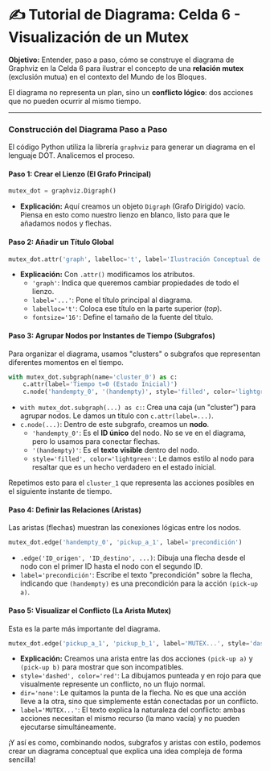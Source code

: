 # ✍️ Tutorial de Diagrama: Celda 6 - Visualización de un Mutex

**Objetivo:** Entender, paso a paso, cómo se construye el diagrama de Graphviz en la Celda 6 para ilustrar el concepto de una **relación mutex** (exclusión mutua) en el contexto del Mundo de los Bloques.

El diagrama no representa un plan, sino un **conflicto lógico**: dos acciones que no pueden ocurrir al mismo tiempo.

--- 

### Construcción del Diagrama Paso a Paso

El código Python utiliza la librería `graphviz` para generar un diagrama en el lenguaje DOT. Analicemos el proceso.

#### Paso 1: Crear el Lienzo (El Grafo Principal)

```python
mutex_dot = graphviz.Digraph()
```
*   **Explicación:** Aquí creamos un objeto `Digraph` (Grafo Dirigido) vacío. Piensa en esto como nuestro lienzo en blanco, listo para que le añadamos nodos y flechas.

#### Paso 2: Añadir un Título Global

```python
mutex_dot.attr('graph', labelloc='t', label='Ilustración Conceptual de un Mutex en SAT', fontsize='16')
```
*   **Explicación:** Con `.attr()` modificamos los atributos. 
    *   `'graph'`: Indica que queremos cambiar propiedades de todo el lienzo.
    *   `label='...'`: Pone el título principal al diagrama.
    *   `labelloc='t'`: Coloca ese título en la parte superior (*top*).
    *   `fontsize='16'`: Define el tamaño de la fuente del título.

#### Paso 3: Agrupar Nodos por Instantes de Tiempo (Subgrafos)

Para organizar el diagrama, usamos "clusters" o subgrafos que representan diferentes momentos en el tiempo.

```python
with mutex_dot.subgraph(name='cluster_0') as c:
    c.attr(label='Tiempo t=0 (Estado Inicial)')
    c.node('handempty_0', '(handempty)', style='filled', color='lightgreen')
```
*   `with mutex_dot.subgraph(...) as c:`: Crea una caja (un "cluster") para agrupar nodos. Le damos un título con `c.attr(label=...)`.
*   `c.node(...)`: Dentro de este subgrafo, creamos un **nodo**.
    *   `'handempty_0'`: Es el **ID único** del nodo. No se ve en el diagrama, pero lo usamos para conectar flechas.
    *   `'(handempty)'`: Es el **texto visible** dentro del nodo.
    *   `style='filled', color='lightgreen'`: Le damos estilo al nodo para resaltar que es un hecho verdadero en el estado inicial.

Repetimos esto para el `cluster_1` que representa las acciones posibles en el siguiente instante de tiempo.

#### Paso 4: Definir las Relaciones (Aristas)

Las aristas (flechas) muestran las conexiones lógicas entre los nodos.

```python
mutex_dot.edge('handempty_0', 'pickup_a_1', label='precondición')
```
*   `.edge('ID_origen', 'ID_destino', ...)`: Dibuja una flecha desde el nodo con el primer ID hasta el nodo con el segundo ID.
*   `label='precondición'`: Escribe el texto "precondición" sobre la flecha, indicando que `(handempty)` es una precondición para la acción `(pick-up a)`.

#### Paso 5: Visualizar el Conflicto (La Arista Mutex)

Esta es la parte más importante del diagrama.

```python
mutex_dot.edge('pickup_a_1', 'pickup_b_1', label='MUTEX...', style='dashed', color='red', fontcolor='red', dir='none')
```
*   **Explicación:** Creamos una arista entre las dos acciones `(pick-up a)` y `(pick-up b)` para mostrar que son incompatibles.
*   `style='dashed', color='red'`: La dibujamos punteada y en rojo para que visualmente represente un conflicto, no un flujo normal.
*   `dir='none'`: Le quitamos la punta de la flecha. No es que una acción lleve a la otra, sino que simplemente están conectadas por un conflicto.
*   `label='MUTEX...'`: El texto explica la naturaleza del conflicto: ambas acciones necesitan el mismo recurso (la mano vacía) y no pueden ejecutarse simultáneamente.

¡Y así es como, combinando nodos, subgrafos y aristas con estilo, podemos crear un diagrama conceptual que explica una idea compleja de forma sencilla!
